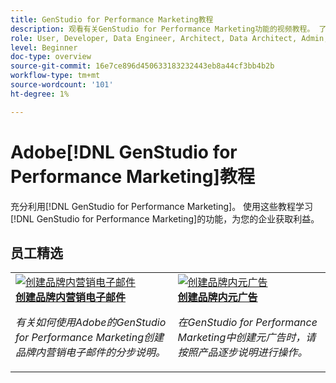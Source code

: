 ```yaml
---
title: GenStudio for Performance Marketing教程
description: 观看有关GenStudio for Performance Marketing功能的视频教程。 了解如何快速创建品牌内资产、生成变体和优化体验。
role: User, Developer, Data Engineer, Architect, Data Architect, Admin, Leader
level: Beginner
doc-type: overview
source-git-commit: 16e7ce896d450633183232443eb8a44cf3bb4b2b
workflow-type: tm+mt
source-wordcount: '101'
ht-degree: 1%

---
```



# Adobe[!DNL GenStudio for Performance Marketing]教程


充分利用[!DNL GenStudio for Performance Marketing]。 使用这些教程学习[!DNL GenStudio for Performance Marketing]的功能，为您的企业获取利益。

<!-- 

To get started, 

* See the **"What's New"** section below for the latest updates and features
* **Staff Picks** highlights some of our favorite content 
* Explore the content by topic and subtopic in the **left navigation**
* Use the **search** field at the top of the page if you know what you want to learn

Curated learning experiences by role and skill level are also offered in the courses section. Simply sign-in with your Adobe ID and navigate to **Learn > Recommended courses** in the top navigation.


<div id="recs-overview-body-1"></div>
<div id="recs-overview-body-2"></div>
<div id="recs-overview-body-3"></div>
<div id="recs-overview-body-4"></div>
<div id="recs-overview-body-5"></div>
<div id="recs-overview-body-6"></div>

<div id="staff-picks-section">

-->

## 员工精选

<table>
<tr>
  <td>
    <a href="./creating-experiences/creating-on-brand-emails.md">
      <img alt="创建品牌内营销电子邮件" src="https://video.tv.adobe.com/v/3435056?format=jpeg" />
    </a>
    <div>
      <a href="./creating-experiences/creating-on-brand-emails.md">
    <strong>创建品牌内营销电子邮件</strong>
    </a>
    </div>
    <p>
    <em>有关如何使用Adobe的GenStudio for Performance Marketing创建品牌内营销电子邮件的分步说明。</em>
    <p>
  </td>
  <td>
    <a href="./creating-experiences/creating-on-meta-ads.md">
      <img alt="创建品牌内元广告" src="https://video.tv.adobe.com/v/3435057?format=jpeg" />
    </a>
    <div>
      <a href="./creating-experiences/creating-on-meta-ads.md">
    <strong>创建品牌内元广告</strong>
    </a>
    </div>
    <p>
    <em>在GenStudio for Performance Marketing中创建元广告时，请按照产品逐步说明进行操作。</em>
    <p>
  </td>
</table>

</div>

<!--   
## Additional resources

[Adobe Analytics documentation](https://experienceleague.adobe.com/docs/analytics.html)

-->
